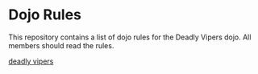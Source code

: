 Dojo Rules
==========

This repository contains a list of dojo rules for the Deadly Vipers dojo.
All members should read the rules.

[deadly vipers](https://github.com/deadlyvipers)
